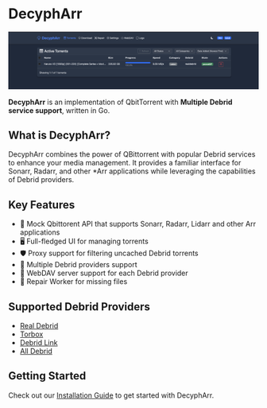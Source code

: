# DecyphArr

![DecyphArr UI](images/main.png)

**DecyphArr** is an implementation of QbitTorrent with **Multiple Debrid service support**, written in Go.

## What is DecyphArr?

DecyphArr combines the power of QBittorrent with popular Debrid services to enhance your media management. It provides a familiar interface for Sonarr, Radarr, and other \*Arr applications while leveraging the capabilities of Debrid providers.

## Key Features

- 🔄 Mock Qbittorent API that supports Sonarr, Radarr, Lidarr and other Arr applications
- 🖥️ Full-fledged UI for managing torrents
- 🛡️ Proxy support for filtering uncached Debrid torrents
- 🔌 Multiple Debrid providers support
- 📁 WebDAV server support for each Debrid provider
- 🔧 Repair Worker for missing files

## Supported Debrid Providers

- [Real Debrid](https://real-debrid.com)
- [Torbox](https://torbox.app)
- [Debrid Link](https://debrid-link.com)
- [All Debrid](https://alldebrid.com)

## Getting Started

Check out our [Installation Guide](installation.md) to get started with DecyphArr.